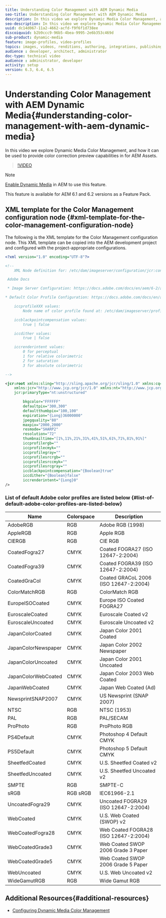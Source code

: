 ```yaml
---
title: Understanding Color Management with AEM Dynamic Media
seo-title: Understanding Color Management with AEM Dynamic Media
description: In this video we explore Dynamic Media Color Management, and how it can be used to provide color correction preview capabilities in for AEM Assets.
seo-description: In this video we explore Dynamic Media Color Management, and how it can be used to provide color correction preview capabilities in for AEM Assets.
uuid: dc14d067-11a2-4662-acfd-f9f6f1d738ee
discoiquuid: b2b9ccc9-96b5-4bea-9995-2e6b353c469d
sub-product: dynamic-media
feature: image-profiles, video-profiles
topics: images, videos, renditions, authoring, integrations, publishing, metadata
audience : developer, architect, administrator
doc-type: technical video
audience : administrator, developer
activity: setup
version: 6.3, 6.4, 6.5
---
```


# Understanding Color Management with AEM Dynamic Media{#understanding-color-management-with-aem-dynamic-media}

In this video we explore Dynamic Media Color Management, and how it can be used to provide color correction preview capabilities in for AEM Assets.

>[!VIDEO](https://video.tv.adobe.com/v/16792/?quality=9&learn=on)

>[!NOTE]
>
>[Enable Dynamic Media](https://docs.adobe.com/docs/en/aem/6-0/administer/integration/dynamic-media/enabling-dynamic-media.html) in AEM to use this feature.

This feature is available for AEM 6.1 and 6.2 versions as a Feature Pack.

## XML template for the Color Management configuration node {#xml-template-for-the-color-management-configuration-node}

The following is the XML template for the Color Management configuration node. This XML template can be copied into the AEM development project and configured with the project-appropriate configurations.

```xml
<?xml version="1.0" encoding="UTF-8"?>

<!--
    XML Node definition for: /etc/dam/imageserver/configuration/jcr:content/settings

 Adobe Docs

 * Image Server Configuration: https://docs.adobe.com/docs/en/aem/6-2/administer/content/dynamic-media/config-dynamic.html#Configuring%20Dynamic%20Media%20Image%20Settings

* Default Color Profile Configuration: https://docs.adobe.com/docs/en/aem/6-1/administer/content/dynamic-media/config-dynamic.html#Configuring%20the%20default%20color%20profiles

    iccprofileXXX values:
        Node name of color profile found at: /etc/dam/imageserver/profiles

    iccblackpointcompensation values:
        true | false

    iccdither values:
        true | false

    iccrenderintent values:
        0 for perceptual
        1 for relative colorimetric
        2 for saturation
        3 for absolute colorimetric

-->

<jcr:root xmlns:sling="http://sling.apache.org/jcr/sling/1.0" xmlns:cq="http://www.day.com/jcr/cq/1.0"
    xmlns:jcr="http://www.jcp.org/jcr/1.0" xmlns:nt="http://www.jcp.org/jcr/nt/1.0"
    jcr:primaryType="nt:unstructured"

        bkgcolor="FFFFFF"
        defaultpix="300,300"
        defaultthumbpix="100,100"
        expiration="{Long}36000000"
        jpegquality="80"
        maxpix="2000,2000"
        resmode="SHARP2"
        resolution="72"
        thumbnailtime="[1%,11%,21%,31%,41%,51%,61%,71%,81%,91%]"
        iccprofilergb=""
        iccprofilecmyk=""
        iccprofilegray=""
        iccprofilesrcrgb=""
        iccprofilesrccmyk=""
        iccprofilesrcgray=""
        iccblackpointcompensation="{Boolean}true"
        iccdither="{Boolean}false"
        iccrenderintent="{Long}0"
/>

```

### List of default Adobe color profiles are listed below {#list-of-default-adobe-color-profiles-are-listed-below}

| Name                | Colorspace | Description                           |
| ------------------- | ---------- | ------------------------------------- |
| AdobeRGB            | RGB        | Adobe RGB (1998)                      |
| AppleRGB            | RGB        | Apple RGB                             |
| CIERGB              | RGB        | CIE RGB                               |
| CoatedFogra27       | CMYK       | Coated FOGRA27 (ISO 12647-2:2004)     |
| CoatedFogra39       | CMYK       | Coated FOGRA39 (ISO 12647-2:2004)     |
| CoatedGraCol        | CMYK       | Coated GRACoL 2006 (ISO 12647-2:2004) |
| ColorMatchRGB       | RGB        | ColorMatch RGB                        |
| EuropeISOCoated     | CMYK       | Europe ISO Coated FOGRA27             |
| EuroscaleCoated     | CMYK       | Euroscale Coated v2                   |
| EuroscaleUncoated   | CMYK       | Euroscale Uncoated v2                 |
| JapanColorCoated    | CMYK       | Japan Color 2001 Coated               |
| JapanColorNewspaper | CMYK       | Japan Color 2002 Newspaper            |
| JapanColorUncoated  | CMYK       | Japan Color 2001 Uncoated             |
| JapanColorWebCoated | CMYK       | Japan Color 2003 Web Coated           |
| JapanWebCoated      | CMYK       | Japan Web Coated (Ad)                 |
| NewsprintSNAP2007   | CMYK       | US Newsprint (SNAP 2007)              |
| NTSC                | RGB        | NTSC (1953)                           |
| PAL                 | RGB        | PAL/SECAM                             |
| ProPhoto            | RGB        | ProPhoto RGB                          |
| PS4Default          | CMYK       | Photoshop 4 Default CMYK              |
| PS5Default          | CMYK       | Photoshop 5 Default CMYK              |
| SheetfedCoated      | CMYK       | U.S. Sheetfed Coated v2               |
| SheetfedUncoated    | CMYK       | U.S. Sheetfed Uncoated v2             |
| SMPTE               | RGB        | SMPTE-C                               |
| sRGB                | RGB sRGB   | IEC61966-2.1                          |
| UncoatedFogra29     | CMYK       | Uncoated FOGRA29 (ISO 12647-2:2004)   |
| WebCoated           | CMYK       | U.S. Web Coated (SWOP) v2             |
| WebCoatedFogra28    | CMYK       | Web Coated FOGRA28 (ISO 12647-2:2004) |
| WebCoatedGrade3     | CMYK       | Web Coated SWOP 2006 Grade 3 Paper    |
| WebCoatedGrade5     | CMYK       | Web Coated SWOP 2006 Grade 5 Paper    |
| WebUncoated         | CMYK       | U.S. Web Uncoated v2                  |
| WideGamutRGB        | RGB        | Wide Gamut RGB                        |

## Additional Resources{#additional-resources}

* [Configuring Dynamic Media Color Management](https://helpx.adobe.com/experience-manager/6-5/assets/using/config-dynamic.html#ConfiguringDynamicMediaColorManagement)
